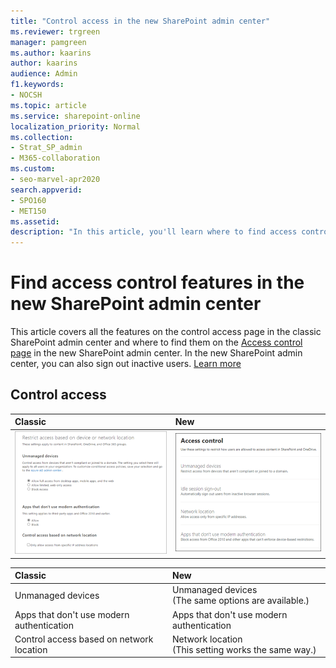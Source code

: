 ```yaml
---
title: "Control access in the new SharePoint admin center"
ms.reviewer: trgreen
manager: pamgreen
ms.author: kaarins
author: kaarins
audience: Admin
f1.keywords:
- NOCSH
ms.topic: article
ms.service: sharepoint-online
localization_priority: Normal
ms.collection:  
- Strat_SP_admin
- M365-collaboration
ms.custom:
- seo-marvel-apr2020
search.appverid:
- SPO160
- MET150
ms.assetid: 
description: "In this article, you'll learn where to find access control features in the new SharePoint admin center."
---
```


# Find access control features in the new SharePoint admin center

This article covers all the features on the control access page in the classic SharePoint admin center and where to find them on the [Access control page](https://admin.microsoft.com/sharepoint?page=accessControl&modern=true) in the new SharePoint admin center. In the new SharePoint admin center, you can also sign out inactive users. [Learn more](sign-out-inactive-users.md)

## Control access

|**Classic**|**New**|
|:-----|:-----|
|![Classic access control](media/classic-access-control.png)|![New access control](media/new-access-control.png) <br/> |

|**Classic**|**New**|
|:-----|:-----|
| Unmanaged devices  |Unmanaged devices  <br/> (The same options are available.) |
| Apps that don't use modern authentication |Apps that don't use modern authentication|
| Control access based on network location  |Network location <br/> (This setting works the same way.)|

